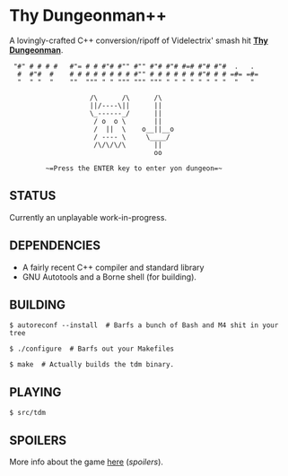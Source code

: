 # Thy Dungeonman++
A lovingly-crafted C++ conversion/ripoff of Videlectrix' smash hit
[**Thy Dungeonman**](http://homestarrunner.com/dungeonman.html).

```
 "#" # # # #   #"= # # #"# #"" #"" #"# #"# #=# #"# #"#  .   .
  #  #"#  #    # # # # # # # # #"" # # # # # # #"# # # =#= =#=
  "  " "  "    ""  """ " " """ """ """ " " " " " " " "  "   "

                    /\      /\      /\
                    ||/----\||      ||
                    \_------_/      ||
                     / o  o \       ||
                     /  ||  \    o__||__o
                     / ---- \     \____/
                     /\/\/\/\       ||
                                    oo

         ~=Press the ENTER key to enter yon dungeon=~
```

## STATUS
Currently an unplayable work-in-progress.

## DEPENDENCIES
- A fairly recent C++ compiler and standard library
- GNU Autotools and a Borne shell (for building).

## BUILDING
```
$ autoreconf --install  # Barfs a bunch of Bash and M4 shit in your tree
```

```
$ ./configure  # Barfs out your Makefiles
```

```
$ make  # Actually builds the tdm binary.
```

## PLAYING
```
$ src/tdm
```

## SPOILERS
More info about the game [here](http://www.hrwiki.org/wiki/Thy_Dungeonman) (*spoilers*).
